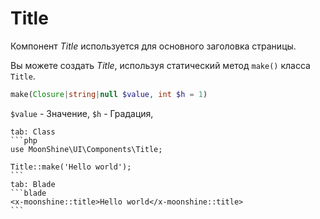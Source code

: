 # Title

Компонент *Title* используется для основного заголовка страницы.

Вы можете создать *Title*, используя статический метод `make()` класса `Title`.

```php
make(Closure|string|null $value, int $h = 1)
```

`$value` - Значение,
`$h` - Градация,

~~~tabs
tab: Class
```php
use MoonShine\UI\Components\Title;

Title::make('Hello world');
```
tab: Blade
```blade
<x-moonshine::title>Hello world</x-moonshine::title>
```
~~~

